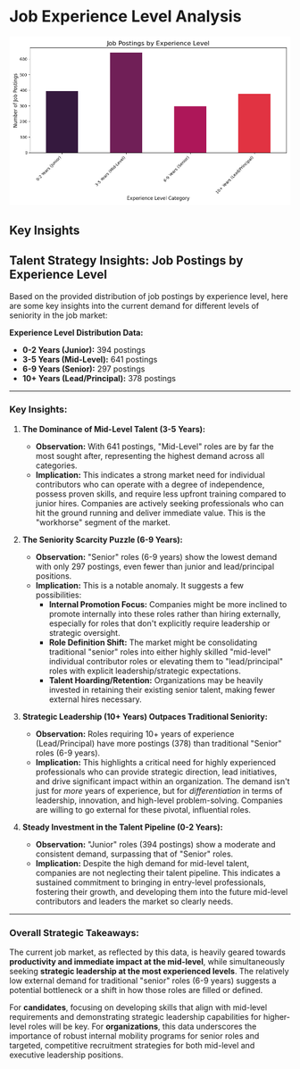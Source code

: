 
# Job Experience Level Analysis

![Experience Level Distribution](experience_distribution.png)

## Key Insights
## Talent Strategy Insights: Job Postings by Experience Level

Based on the provided distribution of job postings by experience level, here are some key insights into the current demand for different levels of seniority in the job market:

**Experience Level Distribution Data:**

*   **0-2 Years (Junior):** 394 postings
*   **3-5 Years (Mid-Level):** 641 postings
*   **6-9 Years (Senior):** 297 postings
*   **10+ Years (Lead/Principal):** 378 postings

---

### Key Insights:

1.  **The Dominance of Mid-Level Talent (3-5 Years):**
    *   **Observation:** With 641 postings, "Mid-Level" roles are by far the most sought after, representing the highest demand across all categories.
    *   **Implication:** This indicates a strong market need for individual contributors who can operate with a degree of independence, possess proven skills, and require less upfront training compared to junior hires. Companies are actively seeking professionals who can hit the ground running and deliver immediate value. This is the "workhorse" segment of the market.

2.  **The Seniority Scarcity Puzzle (6-9 Years):**
    *   **Observation:** "Senior" roles (6-9 years) show the lowest demand with only 297 postings, even fewer than junior and lead/principal positions.
    *   **Implication:** This is a notable anomaly. It suggests a few possibilities:
        *   **Internal Promotion Focus:** Companies might be more inclined to promote internally into these roles rather than hiring externally, especially for roles that don't explicitly require leadership or strategic oversight.
        *   **Role Definition Shift:** The market might be consolidating traditional "senior" roles into either highly skilled "mid-level" individual contributor roles or elevating them to "lead/principal" roles with explicit leadership/strategic expectations.
        *   **Talent Hoarding/Retention:** Organizations may be heavily invested in retaining their existing senior talent, making fewer external hires necessary.

3.  **Strategic Leadership (10+ Years) Outpaces Traditional Seniority:**
    *   **Observation:** Roles requiring 10+ years of experience (Lead/Principal) have more postings (378) than traditional "Senior" roles (6-9 years).
    *   **Implication:** This highlights a critical need for highly experienced professionals who can provide strategic direction, lead initiatives, and drive significant impact within an organization. The demand isn't just for *more* years of experience, but for *differentiation* in terms of leadership, innovation, and high-level problem-solving. Companies are willing to go external for these pivotal, influential roles.

4.  **Steady Investment in the Talent Pipeline (0-2 Years):**
    *   **Observation:** "Junior" roles (394 postings) show a moderate and consistent demand, surpassing that of "Senior" roles.
    *   **Implication:** Despite the high demand for mid-level talent, companies are not neglecting their talent pipeline. This indicates a sustained commitment to bringing in entry-level professionals, fostering their growth, and developing them into the future mid-level contributors and leaders the market so clearly needs.

---

### Overall Strategic Takeaways:

The current job market, as reflected by this data, is heavily geared towards **productivity and immediate impact at the mid-level**, while simultaneously seeking **strategic leadership at the most experienced levels**. The relatively low external demand for traditional "senior" roles (6-9 years) suggests a potential bottleneck or a shift in how those roles are filled or defined.

For **candidates**, focusing on developing skills that align with mid-level requirements and demonstrating strategic leadership capabilities for higher-level roles will be key. For **organizations**, this data underscores the importance of robust internal mobility programs for senior roles and targeted, competitive recruitment strategies for both mid-level and executive leadership positions.
